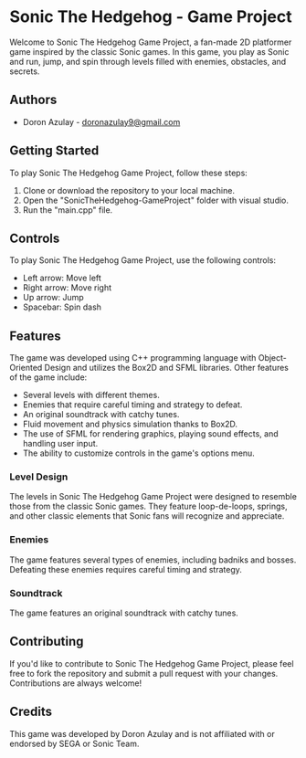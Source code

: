 # Sonic The Hedgehog - Game Project

Welcome to Sonic The Hedgehog Game Project, a fan-made 2D platformer game inspired by the classic Sonic games. In this game, you play as Sonic and run, jump, and spin through levels filled with enemies, obstacles, and secrets.

## Authors

- Doron Azulay - doronazulay9@gmail.com

## Getting Started

To play Sonic The Hedgehog Game Project, follow these steps:

1. Clone or download the repository to your local machine.
2. Open the "SonicTheHedgehog-GameProject" folder with visual studio.
3. Run the "main.cpp" file.

## Controls

To play Sonic The Hedgehog Game Project, use the following controls:

- Left arrow: Move left
- Right arrow: Move right
- Up arrow: Jump
- Spacebar: Spin dash


## Features

The game was developed using C++ programming language with Object-Oriented Design and utilizes the Box2D and SFML libraries. Other features of the game include:

- Several levels with different themes.
- Enemies that require careful timing and strategy to defeat.
- An original soundtrack with catchy tunes.
- Fluid movement and physics simulation thanks to Box2D.
- The use of SFML for rendering graphics, playing sound effects, and handling user input.
- The ability to customize controls in the game's options menu.


### Level Design

The levels in Sonic The Hedgehog Game Project were designed to resemble those from the classic Sonic games. They feature loop-de-loops, springs, and other classic elements that Sonic fans will recognize and appreciate.

### Enemies

The game features several types of enemies, including badniks and bosses. Defeating these enemies requires careful timing and strategy.

### Soundtrack

The game features an original soundtrack with catchy tunes.

## Contributing

If you'd like to contribute to Sonic The Hedgehog Game Project, please feel free to fork the repository and submit a pull request with your changes. Contributions are always welcome!

## Credits

This game was developed by Doron Azulay and is not affiliated with or endorsed by SEGA or Sonic Team.
